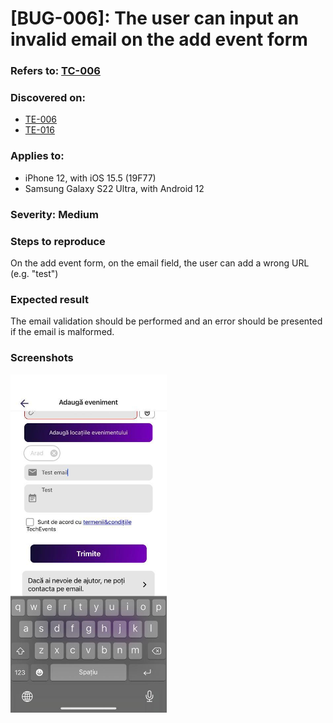 # [BUG-006]: The user can input an invalid email on the add event form

### Refers to: [TC-006](../test-cases/TC-006.md)

### Discovered on: 
- [TE-006](../test-execution/TE-006.md)
- [TE-016](../test-execution/TE-016.md)

### Applies to:
- iPhone 12, with iOS 15.5 (19F77)
- Samsung Galaxy S22 Ultra, with Android 12

### Severity: Medium

### Steps to reproduce

On the add event form, on the email field, the user can add a wrong URL (e.g. "test")

### Expected result

The email validation should be performed and an error should be presented if the email is malformed.

### Screenshots
[<img src="../test-evidences/test-evidence-TE-006-5.jpeg" width="250"/>](../test-evidences/test-evidence-TE-006-5.jpeg)
